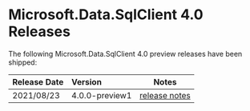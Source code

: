 # Microsoft.Data.SqlClient 4.0 Releases

The following Microsoft.Data.SqlClient 4.0 preview releases have been shipped:

| Release Date | Version | Notes |
| :-- | :-- | :--: |
| 2021/08/23 | 4.0.0-preview1 | [release notes](4.0.0-preview1.md) |
